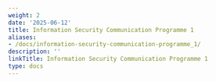 ```yaml
---
weight: 2
date: '2025-06-12'
title: Information Security Communication Programme 1
aliases:
- /docs/information-security-communication-programme_1/
description: ''
linkTitle: Information Security Communication Programme 1
type: docs
---
```


